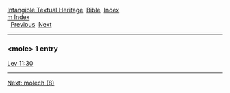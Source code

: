 [Intangible Textual Heritage](../../index)  [Bible](../index) 
[Index](index)   
[m Index](_m_)  
  [Previous](c07530)  [Next](c07532) 

------------------------------------------------------------------------

### &lt;mole&gt; 1 entry

[Lev 11:30](../kjv/lev011.htm#030)  

------------------------------------------------------------------------

[Next: molech (8)](c07532)
